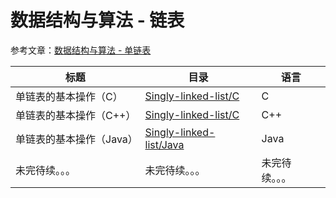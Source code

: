 # 数据结构与算法 - 链表

参考文章：[数据结构与算法 - 单链表](http://jesspig.github.io/blog/2022/04/17/184139/9b23354010ea/)

| 标题                     | 目录                                                         | 语言           |
| ------------------------ | ------------------------------------------------------------ | -------------- |
| 单链表的基本操作（C）    | [Singly-linked-list/C](https://github.com/jesspig/data-structures-and-algorithms/blob/main/linked-list/Singly-linked-list/C) | C              |
| 单链表的基本操作（C++）  | [Singly-linked-list/C](https://github.com/jesspig/data-structures-and-algorithms/blob/main/linked-list/Singly-linked-list/C++) | C++            |
| 单链表的基本操作（Java） | [Singly-linked-list/Java](https://github.com/jesspig/data-structures-and-algorithms/blob/main/linked-list/Singly-linked-list/Java) | Java           |
| 未完待续。。。           | 未完待续。。。                                               | 未完待续。。。 |

